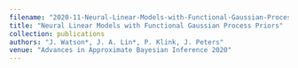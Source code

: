 ```yaml
---
filename: "2020-11-Neural-Linear-Models-with-Functional-Gaussian-Process-Priors"
title: "Neural Linear Models with Functional Gaussian Process Priors"
collection: publications
authors: "J. Watson*, J. A. Lin*, P. Klink, J. Peters"
venue: "Advances in Approximate Bayesian Inference 2020"
---
```

